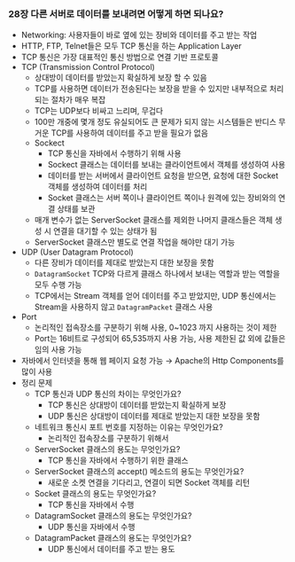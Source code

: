 ### 28장 다른 서버로 데이터를 보내려면 어떻게 하면 되나요?

- Networking: 사용자들이 바로 옆에 있는 장비와 데이터를 주고 받는 작업
- HTTP, FTP, Telnet들은 모두 TCP 통신을 하는 Application Layer
- TCP 통신은 가장 대표적인 통신 방법으로 연결 기반 프로토콜
- TCP (Transmission Control Protocol)
    - 상대방이 데이터를 받았는지  확실하게 보장 할 수 있음
    - TCP를 사용하면 데이터가 전송된다는 보장을 받을 수 있지만 내부적으로 처리되는 절차가 매우 복잡
    - TCP는 UDP보다 비싸고 느리며, 무겁다
    - 100만 개중에 몇개 정도 유실되어도 큰 문제가 되지 않는 시스템들은 반디스 무거운 TCP를 사용하여 데이터를 주고 받을 필요가 없음
    - Sockect
        - TCP 통신을 자바에서 수행하기 위해 사용
        - Sockect 클래스는 데이터를 보내는 클라이언트에서 객체를 생성하여 사용
        - 데이터를 받는 서버에서 클라이언트 요청을 받으면, 요청에 대한 Socket 객체를 생성하여 데이터를 처리
        - Socket 클래스는 서버 쪽이나 클라이언트 쪽이나 원격에 있는 장비와의 연결 상태를 보관
    - 매개 변수가 없는 ServerSocket 클래스를 제외한 나머지 클래스들은 객체 생성 시 연결을 대기할 수 있는 상태가 됨
    - ServerSocket 클래스만 별도로 연결 작업을 해야만 대기 가능
- UDP (User Datagram Protocol)
    - 다른 장비가 데이터를 제대로 받았는지 대한 보장을 못함
    - `DatagramSocket` TCP와 다르게 클래스 하나에서 보내는 역할과 받는 역할을 모두 수행 가능
    - TCP에서는 Stream 객체를 얻어 데이터를 주고 받았지만, UDP 통신에서는 Stream을 사용하지 않고 `DatagramPacket` 클래스 사용
- Port
    - 논리적인 접속장소를 구분하기 위해 사용, 0~1023 까지 사용하는 것이 제한
    - Port는 16비트로 구성되어 65,535까지 사용 가능, 사용 제한된 값 외에 값들은 임의 사용 가능
- 자바에서 인터넷을 통해 웹 페이지 요청 가능 → Apache의 Http Components를 많이 사용
- 정리 문제
    - TCP 통신과 UDP 통신의 차이는 무엇인가요?
        - TCP 통신은 상대방이 데이터를 받았는지  확실하게 보장
        - UDP 통신은 상대방이 데이터를 제대로 받았는지 대한 보장을 못함
    - 네트워크 통신시 포트 번호를 지정하는 이유는 무엇인가요?
        - 논리적인 접속장소를 구분하기 위해서
    - ServerSocket 클래스의 용도는 무엇인가요?
        - TCP 통신을 자바에서 수행하기 위한 클래스
    - ServerSocket 클래스의 accept() 메소드의 용도는 무엇인가요?
        - 새로운 소켓 연결을 기다리고, 연결이 되면 Socket 객체를 리턴
    - Socket 클래스의 용도는 무엇인가요?
        - TCP 통신을 자바에서 수행
    - DatagramSocket 클래스의 용도는 무엇인가요?
        - UDP 통신을 자바에서 수행
    - DatagramPacket 클래스의 용도는 무엇인가요?
        - UDP 통신에서 데이터를 주고 받는 용도